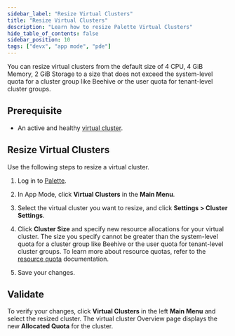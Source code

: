 ```yaml
---
sidebar_label: "Resize Virtual Clusters"
title: "Resize Virtual Clusters"
description: "Learn how to resize Palette Virtual Clusters"
hide_table_of_contents: false
sidebar_position: 10
tags: ["devx", "app mode", "pde"]
---
```


You can resize virtual clusters from the default size of 4 CPU, 4 GiB Memory, 2 GiB Storage to a size that does not exceed the system-level quota for a cluster group like Beehive or the user quota for tenant-level cluster groups. 

## Prerequisite

* An active and healthy [virtual cluster](palette-virtual-clusters.md).

## Resize Virtual Clusters


Use the following steps to resize a virtual cluster.


1. Log in to [Palette](https://console.spectrocloud.com).


2. In App Mode, click **Virtual Clusters** in the **Main Menu**.


3. Select the virtual cluster you want to resize, and click **Settings > Cluster Settings**.


4. Click **Cluster Size** and specify new resource allocations for your virtual cluster. The size you specify cannot be greater than the system-level quota for a cluster group like Beehive or the user quota for tenant-level cluster groups. To learn more about resource quotas, refer to the [resource quota](../manage-dev-engine/resource-quota.md) documentation.


5. Save your changes.


## Validate

To verify your changes, click **Virtual Clusters** in the left **Main Menu** and select the resized cluster. The virtual cluster Overview page displays the new **Allocated Quota** for the cluster.




